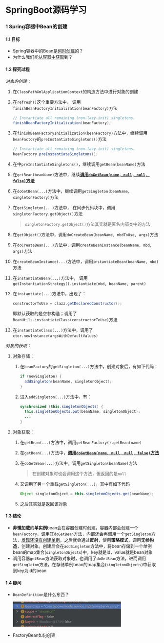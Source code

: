 # SpringBoot源码学习

### 1 Spring容器中Bean的创建

#### 1.1 目标

- Spring容器中的Bean是<u>何时创建</u>的？
- 为什么我们能<u>从容器中获取</u>到？

#### 1.2 探究过程

*对象的创建：*

1. 在`ClassPathXmlApplicationContext`的构造方法中进行对象的创建

2. 在`refresh()`这个重要方法中，
   调用`finishBeanFactoryInitialization(beanFactory)`方法

   ```java
   // Instantiate all remaining (non-lazy-init) singletons.
   finishBeanFactoryInitialization(beanFactory);
   ```

3. 在`finishBeanFactoryInitialization(beanFactory)`方法中，继续调用`beanFactory`的`preInstantiateSingletons()`方法

   ```java
   // Instantiate all remaining (non-lazy-init) singletons.
   beanFactory.preInstantiateSingletons();
   ```

4. 在中`preInstantiateSingletons()`，继续调用`getBean(beanName)`方法

5. 在`getBean(beanName)`方法中，继续<u>**调用`doGetBean(name, null, null, false)`方法**</u>

6. 在`doGetBean(...)`方法中，继续调用`getSingleton(beanName, singletonFactory)`方法

7. 在`getSingleton(...)`方法中，
   在同步代码块中，调用`singletonFactory.getObject()`方法

   > `singletonFactory.getObject()`方法其实就是匿名内部类中的方法

8. 在`getObject()`方法中，调用`doCreateBean(beanName, mbdToUse, args)`方法

9. 在`doCreateBean(...)`方法中，调用`createBeanInstance(beanName, mbd, args)`方法

10. 在`createBeanInstance(...)`方法中，调用`instantiateBean(beanName, mbd)`方法

11. 在`instantiateBean(...)`方法中，
    调用`getInstantiationStrategy().instantiate(mbd, beanName, parent)`

12. 在`instantiate(...)`方法中，出现了：

    ```java
    constructorToUse = clazz.getDeclaredConstructor();
    ```

    即默认获取的是空参构造；调用了`BeanUtils.instantiateClass(constructorToUse)`方法

13. 在`instantiateClass(...)`方法中，调用了`ctor.newInstance(argsWithDefaultValues)`

*对象的获取：*

1. 对象存储：

   1. 在`beanFactory`的`getSingleton(...)`方法中，创建对象后，有如下代码：

      ```java
      if (newSingleton) {
        addSingleton(beanName, singletonObject);
      }
      ```

   2. 进入`addSingleton(...)`方法中，有：

      ```java
      synchronized (this.singletonObjects) {
        this.singletonObjects.put(beanName, singletonObject);
      	...
      }
      ```

2. 对象获取：

   1. 在`getBean(...)`方法中，调用`getBeanFactory().getBean(name)`

   2. 在`getBean(...)`方法中，<u>**调用`doGetBean(name, null, null, false)`方法**</u>

   3. 在`doGetBean(...)`方法中，调用`getSingleton(beanName)`方法

      > 在创建对象时也会调用这个方法，但返回的是`null`

   4. 又调用了另一个重载`getSingleton(...)`，其中有如下代码

      ```java
      Object singletonObject = this.singletonObjects.get(beanName);
      ```

   5. 之后其实就是返回该对象

#### 1.3 结论

- **非懒加载**的**单实例**bean会在容器创建时创建，容器内部会创建一个`beanFactory`，调用其`doGetBean`方法，内部还会再调用一个`getSingleton`方法，<u>发现还没有创建单例</u>，之后就会通过**反射**，使用**策略模式**，调用**无参构造**，创建对象。创建后会在`addSingleton`方法中，将bean存储到一个单例bean的map集合(`singletonObjects`)中，key就是id，value就是bean对象
- 调用容器`getBean`方法获取对象时，也调用了`doGetBean`方法，进而调用`getSingleton`方法，在存储单例bean的map集合(`singletonObjects`)中获取到key为id的bean

#### 1.4 疑问

- `BeanDefinition`是什么东西？

  <img src="pics/image-20220331204200044.png" alt="image-20220331204200044" style="zoom:67%;" />

- FactoryBean如何创建